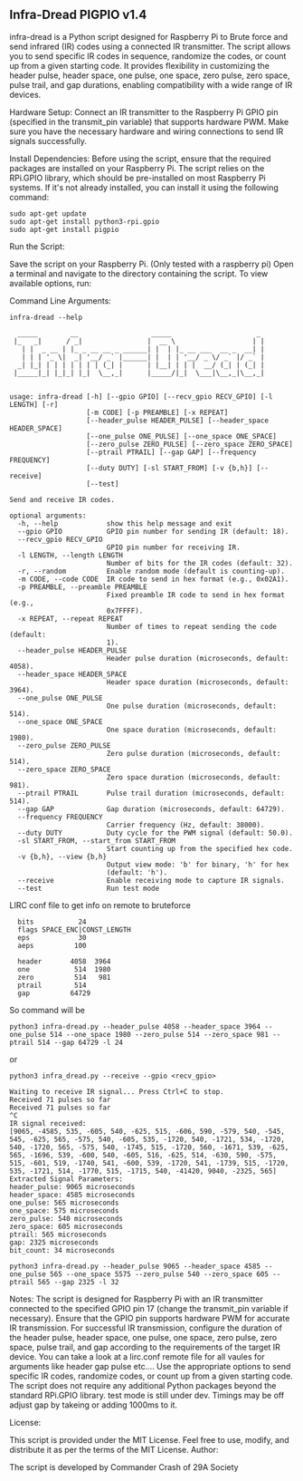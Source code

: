 
##  Infra-Dread PIGPIO  v1.4                                                          

infra-dread is a Python script designed for Raspberry Pi to Brute force and send infrared (IR) codes using a connected IR transmitter. The script allows you to send specific IR codes in sequence, randomize the codes, or count up from a given starting code. It provides flexibility in customizing the header pulse, header space, one pulse, one space, zero pulse, zero space, pulse trail, and gap durations, enabling compatibility with a wide range of IR devices.

Hardware Setup:
        Connect an IR transmitter to the Raspberry Pi GPIO pin (specified in the transmit_pin variable) that supports hardware PWM.
        Make sure you have the necessary hardware and wiring connections to send IR signals successfully.

Install Dependencies:
        Before using the script, ensure that the required packages are installed on your Raspberry Pi.
        The script relies on the RPi.GPIO library, which should be pre-installed on most Raspberry Pi systems. If it's not already installed, you can install it using the following command:
```
sudo apt-get update
sudo apt-get install python3-rpi.gpio
sudo apt-get install pigpio
```
Run the Script:

 Save the script on your Raspberry Pi. (Only tested with a raspberry pi)
 Open a terminal and navigate to the directory containing the script.
 To view available options, run:


Command Line Arguments:
```
infra-dread --help

  _____        __                  _____                     _
 |_   _|      / _|                |  __ \                   | |
   | |  _ __ | |_ _ __ __ _ ______| |  | |_ __ ___  __ _  __| |
   | | | '_ \|  _| '__/ _` |______| |  | | '__/ _ \/ _` |/ _` |
  _| |_| | | | | | | | (_| |      | |__| | | |  __/ (_| | (_| |
 |_____|_| |_|_| |_|  \__,_|      |_____/|_|  \___|\__,_|\__,_|


usage: infra-dread [-h] [--gpio GPIO] [--recv_gpio RECV_GPIO] [-l LENGTH] [-r]
                   [-m CODE] [-p PREAMBLE] [-x REPEAT]
                   [--header_pulse HEADER_PULSE] [--header_space HEADER_SPACE]
                   [--one_pulse ONE_PULSE] [--one_space ONE_SPACE]
                   [--zero_pulse ZERO_PULSE] [--zero_space ZERO_SPACE]
                   [--ptrail PTRAIL] [--gap GAP] [--frequency FREQUENCY]
                   [--duty DUTY] [-sl START_FROM] [-v {b,h}] [--receive]
                   [--test]

Send and receive IR codes.

optional arguments:
  -h, --help            show this help message and exit
  --gpio GPIO           GPIO pin number for sending IR (default: 18).
  --recv_gpio RECV_GPIO
                        GPIO pin number for receiving IR.
  -l LENGTH, --length LENGTH
                        Number of bits for the IR codes (default: 32).
  -r, --random          Enable random mode (default is counting-up).
  -m CODE, --code CODE  IR code to send in hex format (e.g., 0x02A1).
  -p PREAMBLE, --preamble PREAMBLE
                        Fixed preamble IR code to send in hex format (e.g.,
                        0x7FFFF).
  -x REPEAT, --repeat REPEAT
                        Number of times to repeat sending the code (default:
                        1).
  --header_pulse HEADER_PULSE
                        Header pulse duration (microseconds, default: 4058).
  --header_space HEADER_SPACE
                        Header space duration (microseconds, default: 3964).
  --one_pulse ONE_PULSE
                        One pulse duration (microseconds, default: 514).
  --one_space ONE_SPACE
                        One space duration (microseconds, default: 1980).
  --zero_pulse ZERO_PULSE
                        Zero pulse duration (microseconds, default: 514).
  --zero_space ZERO_SPACE
                        Zero space duration (microseconds, default: 981).
  --ptrail PTRAIL       Pulse trail duration (microseconds, default: 514).
  --gap GAP             Gap duration (microseconds, default: 64729).
  --frequency FREQUENCY
                        Carrier frequency (Hz, default: 38000).
  --duty DUTY           Duty cycle for the PWM signal (default: 50.0).
  -sl START_FROM, --start_from START_FROM
                        Start counting up from the specified hex code.
  -v {b,h}, --view {b,h}
                        Output view mode: 'b' for binary, 'h' for hex
                        (default: 'h').
  --receive             Enable receiving mode to capture IR signals.
  --test                Run test mode
```


LIRC conf file to get info on remote to bruteforce
```
  bits           24
  flags SPACE_ENC|CONST_LENGTH
  eps            30
  aeps          100

  header       4058  3964
  one           514  1980
  zero          514   981
  ptrail        514
  gap          64729
```
So command will be
```
python3 infra-dread.py --header_pulse 4058 --header_space 3964 --one_pulse 514 --one_space 1980 --zero_pulse 514 --zero_space 981 --ptrail 514 --gap 64729 -l 24
```
or
```
python3 infra_dread.py --receive --gpio <recv_gpio>

Waiting to receive IR signal... Press Ctrl+C to stop.
Received 71 pulses so far
Received 71 pulses so far
^C
IR signal received:
[9065, -4585, 535, -605, 540, -625, 515, -606, 590, -579, 540, -545, 545, -625, 565, -575, 540, -605, 535, -1720, 540, -1721, 534, -1720, 540, -1720, 565, -575, 540, -1745, 515, -1720, 560, -1671, 539, -625, 565, -1696, 539, -600, 540, -605, 516, -625, 514, -630, 590, -575, 515, -601, 519, -1740, 541, -600, 539, -1720, 541, -1739, 515, -1720, 535, -1721, 514, -1770, 515, -1715, 540, -41420, 9040, -2325, 565]
Extracted Signal Parameters:
header_pulse: 9065 microseconds
header_space: 4585 microseconds
one_pulse: 565 microseconds
one_space: 575 microseconds
zero_pulse: 540 microseconds
zero_space: 605 microseconds
ptrail: 565 microseconds
gap: 2325 microseconds
bit_count: 34 microseconds
```
```
python3 infra-dread.py --header_pulse 9065 --header_space 4585 --one_pulse 565 --one_space 5575 --zero_pulse 540 --zero_space 605 --ptrail 565 --gap 2325 -l 32
```
Notes:
    The script is designed for Raspberry Pi with an IR transmitter connected to the specified GPIO pin 17 (change the transmit_pin variable if necessary).
    Ensure that the GPIO pin supports hardware PWM for accurate IR transmission.
    For successful IR transmission, configure the duration of the header pulse, header space, one pulse, one space, zero pulse, zero space, pulse trail, and gap according to the requirements of the target IR device. You can take a look at a lirc.conf remote file for all vaules for arguments like header gap pulse etc....
    Use the appropriate options to send specific IR codes, randomize codes, or count up from a given starting code.
    The script does not require any additional Python packages beyond the standard RPi.GPIO library.
    test mode is still under dev. Timings may be off adjust gap by takeing or adding 1000ms to it.

License:

This script is provided under the MIT License. Feel free to use, modify, and distribute it as per the terms of the MIT License.
Author:

The script is developed by Commander Crash of 29A Society

